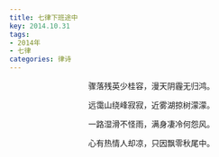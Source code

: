 ```yaml
---
title: 七律下班途中
key: 2014.10.31
tags: 
- 2014年 
- 七律
categories: 律诗
---
```


<p align="center">骤落残英少桂容，漫天阴霾无归鸿。
</p>
<p align="center">远霭山绕峰寂寂，近雾湖掠树濛濛。
</p>
<p align="center">一路湿滑不怪雨，满身凄冷何怨风。
</p>
<p align="center">心有热情人却凉，只因飘零秋尾中。
</p>
